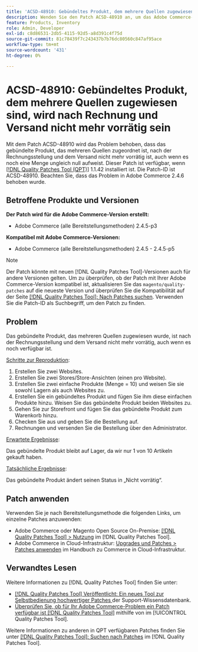 ```yaml
---
title: 'ACSD-48910: Gebündeltes Produkt, dem mehrere Quellen zugewiesen sind, wird nach Rechnung und Versand nicht mehr vorrätig sein'
description: Wenden Sie den Patch ACSD-48910 an, um das Adobe Commerce-Problem zu beheben, bei dem das gebündelte Produkt, das mehreren Bezugsquellen zugewiesen ist, nach der Rechnungsstellung und dem Versand nicht mehr vorrätig ist, auch wenn es noch eine Menge ungleich null aufweist.
feature: Products, Inventory
role: Admin, Developer
exl-id: c8d86531-2db5-4115-92d5-a8d391c4f75d
source-git-commit: 81c78439f7c243437b7b76dc80560c847af95ace
workflow-type: tm+mt
source-wordcount: '431'
ht-degree: 0%

---
```


# ACSD-48910: Gebündeltes Produkt, dem mehrere Quellen zugewiesen sind, wird nach Rechnung und Versand nicht mehr vorrätig sein

Mit dem Patch ACSD-48910 wird das Problem behoben, dass das gebündelte Produkt, das mehreren Quellen zugeordnet ist, nach der Rechnungsstellung und dem Versand nicht mehr vorrätig ist, auch wenn es noch eine Menge ungleich null aufweist. Dieser Patch ist verfügbar, wenn [[!DNL Quality Patches Tool (QPT)]](https://experienceleague.adobe.com/de/docs/commerce-knowledge-base/kb/announcements/commerce-announcements/magento-quality-patches-released-new-tool-to-self-serve-quality-patches) 1.1.42 installiert ist. Die Patch-ID ist ACSD-48910. Beachten Sie, dass das Problem in Adobe Commerce 2.4.6 behoben wurde.

## Betroffene Produkte und Versionen

**Der Patch wird für die Adobe Commerce-Version erstellt:**

* Adobe Commerce (alle Bereitstellungsmethoden) 2.4.5-p3

**Kompatibel mit Adobe Commerce-Versionen:**

* Adobe Commerce (alle Bereitstellungsmethoden) 2.4.5 - 2.4.5-p5

>[!NOTE]
>
>Der Patch könnte mit neuen [!DNL Quality Patches Tool]-Versionen auch für andere Versionen gelten. Um zu überprüfen, ob der Patch mit Ihrer Adobe Commerce-Version kompatibel ist, aktualisieren Sie das `magento/quality-patches` auf die neueste Version und überprüfen Sie die Kompatibilität auf der Seite [[!DNL Quality Patches Tool]: Nach Patches suchen](https://experienceleague.adobe.com/tools/commerce-quality-patches/index.html?lang=de). Verwenden Sie die Patch-ID als Suchbegriff, um den Patch zu finden.

## Problem

Das gebündelte Produkt, das mehreren Quellen zugewiesen wurde, ist nach der Rechnungsstellung und dem Versand nicht mehr vorrätig, auch wenn es noch verfügbar ist.

<u>Schritte zur Reproduktion</u>:

1. Erstellen Sie zwei Websites.
1. Erstellen Sie zwei Stores/Store-Ansichten (einen pro Website).
1. Erstellen Sie zwei einfache Produkte (Menge = 10) und weisen Sie sie sowohl Lagern als auch Websites zu.
1. Erstellen Sie ein gebündeltes Produkt und fügen Sie ihm diese einfachen Produkte hinzu. Weisen Sie das gebündelte Produkt beiden Websites zu.
1. Gehen Sie zur Storefront und fügen Sie das gebündelte Produkt zum Warenkorb hinzu.
1. Checken Sie aus und geben Sie die Bestellung auf.
1. Rechnungen und versenden Sie die Bestellung über den Administrator.

<u>Erwartete Ergebnisse</u>:

Das gebündelte Produkt bleibt auf Lager, da wir nur 1 von 10 Artikeln gekauft haben.

<u>Tatsächliche Ergebnisse</u>:

Das gebündelte Produkt ändert seinen Status in „Nicht vorrätig“.

## Patch anwenden

Verwenden Sie je nach Bereitstellungsmethode die folgenden Links, um einzelne Patches anzuwenden:

* Adobe Commerce oder Magento Open Source On-Premise: [[!DNL Quality Patches Tool] > Nutzung](/help/tools/quality-patches-tool/usage.md) im [!DNL Quality Patches Tool].
* Adobe Commerce in Cloud-Infrastruktur: [Upgrades und Patches > Patches anwenden](https://experienceleague.adobe.com/docs/commerce-cloud-service/user-guide/develop/upgrade/apply-patches.html?lang=de) im Handbuch zu Commerce in Cloud-Infrastruktur.

## Verwandtes Lesen

Weitere Informationen zu [!DNL Quality Patches Tool] finden Sie unter:

* [[!DNL Quality Patches Tool] Veröffentlicht: Ein neues Tool zur Selbstbedienung hochwertiger Patches ](https://experienceleague.adobe.com/de/docs/commerce-knowledge-base/kb/announcements/commerce-announcements/magento-quality-patches-released-new-tool-to-self-serve-quality-patches) der Support-Wissensdatenbank.
* [Überprüfen Sie, ob für Ihr Adobe Commerce-Problem ein Patch verfügbar ist [!DNL Quality Patches Tool]](/help/tools/quality-patches-tool/patches-available-in-qpt/check-patch-for-magento-issue-with-magento-quality-patches.md) mithilfe von im [!UICONTROL Quality Patches Tool].


Weitere Informationen zu anderen in QPT verfügbaren Patches finden Sie unter [[!DNL Quality Patches Tool]: Suchen nach Patches](https://experienceleague.adobe.com/tools/commerce-quality-patches/index.html?lang=de) im [!DNL Quality Patches Tool].
